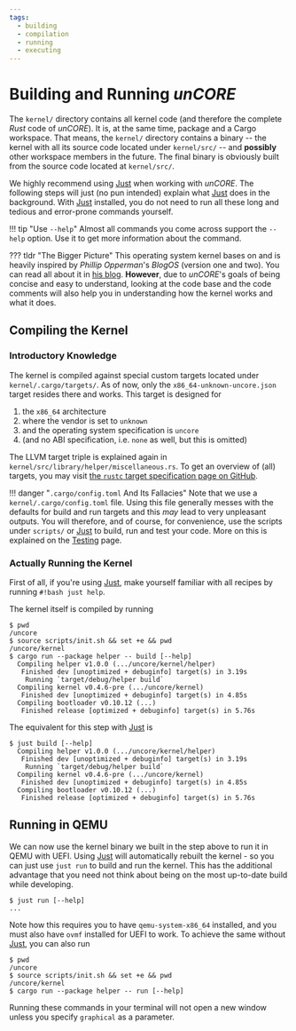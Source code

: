 ```yaml
---
tags:
  - building
  - compilation
  - running
  - executing
---
```


# Building and Running _unCORE_

The `kernel/` directory contains all kernel code (and therefore the complete _Rust_ code of _unCORE_). It is, at the same time, package and a Cargo workspace. That means, the `kernel/` directory contains a binary -- the kernel with all its source code located under `kernel/src/` -- and **possibly** other workspace members in the future. The final binary is obviously built from the source code located at `kernel/src/`.

We highly recommend using [Just] when working with _unCORE_. The following steps will just (no pun intended) explain what [Just] does in the background. With [Just] installed, you do not need to run all these long and tedious and error-prone commands yourself.

!!! tip "Use `--help`"
    Almost all commands you come across support the `--help` option. Use it to get more information about the command.

??? tldr "The Bigger Picture"
    This operating system kernel bases on and is heavily inspired by _Phillip Opperman_'s _BlogOS_ (version one and two). You can read all about it in [his blog](https://os.phil-opp.com/). **However**, due to _unCORE_'s goals of being concise and easy to understand, looking at the code base and the code comments will also help you in understanding how the kernel works and what it does.

## Compiling the Kernel

### Introductory Knowledge

The kernel is compiled against special custom targets located under `kernel/.cargo/targets/`. As of now, only the `x86_64-unknown-uncore.json` target resides there and works. This target is designed for

1. the `x86_64` architecture
2. where the vendor is set to `unknown`
3. and the operating system specification is `uncore`
4. (and no ABI specification, i.e. `none` as well, but this is omitted)

The LLVM target triple is explained again in `kernel/src/library/helper/miscellaneous.rs`. To get an overview of (all) targets, you may visit [the `rustc` target specification page on GitHub][rustc-target-specification].

!!! danger "`.cargo/config.toml` And Its Fallacies"
    Note that we use a `kernel/.cargo/config.toml` file. Using this file generally messes with the defaults for build and run targets and this _may_ lead to very unpleasant outputs. You will therefore, and of course, for convenience, use the scripts under `scripts/` or [Just] to build, run and test your code. More on this is explained on the [Testing][docs::testing] page.

### Actually Running the Kernel

First of all, if you're using [Just], make yourself familiar with all recipes by running `#!bash just help`.

The kernel itself is compiled by running

``` CONSOLE
$ pwd
/uncore
$ source scripts/init.sh && set +e && pwd
/uncore/kernel
$ cargo run --package helper -- build [--help]
  Compiling helper v1.0.0 (.../uncore/kernel/helper)
   Finished dev [unoptimized + debuginfo] target(s) in 3.19s
    Running `target/debug/helper build`
  Compiling kernel v0.4.6-pre (.../uncore/kernel)
   Finished dev [unoptimized + debuginfo] target(s) in 4.85s
  Compiling bootloader v0.10.12 (...)
   Finished release [optimized + debuginfo] target(s) in 5.76s
```

The equivalent for this step with [Just] is

``` CONSOLE
$ just build [--help]
  Compiling helper v1.0.0 (.../uncore/kernel/helper)
   Finished dev [unoptimized + debuginfo] target(s) in 3.19s
    Running `target/debug/helper build`
  Compiling kernel v0.4.6-pre (.../uncore/kernel)
   Finished dev [unoptimized + debuginfo] target(s) in 4.85s
  Compiling bootloader v0.10.12 (...)
   Finished release [optimized + debuginfo] target(s) in 5.76s
```

## Running in QEMU

We can now use the kernel binary we built in the step above to run it in QEMU with UEFI. Using [Just] will automatically rebuilt the kernel - so you can just use `just run` to build and run the kernel. This has the additional advantage that you need not think about being on the most up-to-date build while developing.

``` CONSOLE
$ just run [--help]
...
```

Note how this requires you to have `qemu-system-x86_64` installed, and you must also have `ovmf` installed for UEFI to work. To achieve the same without [Just], you can also run

``` CONSOLE
$ pwd
/uncore
$ source scripts/init.sh && set +e && pwd
/uncore/kernel
$ cargo run --package helper -- run [--help]
```

Running these commands in your terminal will not open a new window unless you specify `graphical` as a parameter.

[//]: # (Links)

[docs::testing]: ./testing.md

[Just]: https://github.com/casey/just

[rustc-target-specification]: https://github.com/rust-lang/rust/tree/1.57.0/compiler/rustc_target/src/spec
